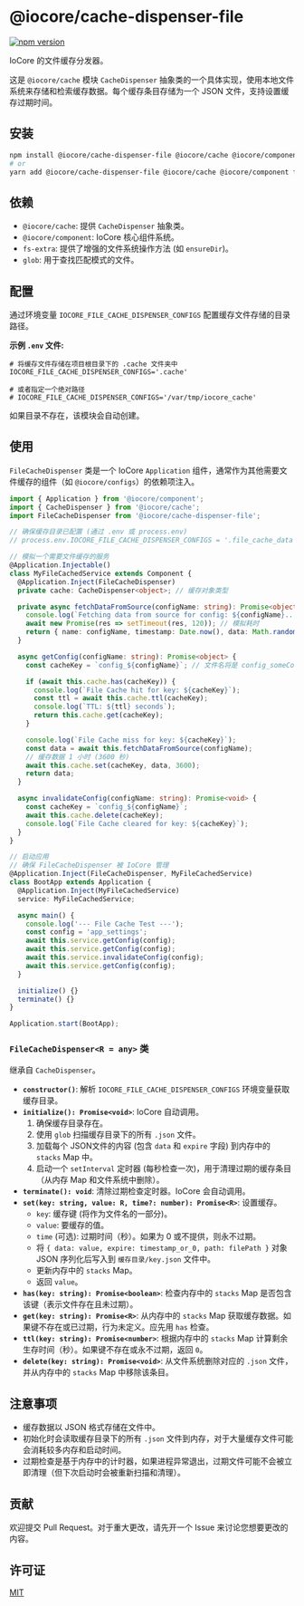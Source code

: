 # @iocore/cache-dispenser-file

[![npm version](https://badge.fury.io/js/%40iocore%2Fcache-dispenser-file.svg)](https://badge.fury.io/js/%40iocore%2Fcache-dispenser-file)

IoCore 的文件缓存分发器。

这是 `@iocore/cache` 模块 `CacheDispenser` 抽象类的一个具体实现，使用本地文件系统来存储和检索缓存数据。每个缓存条目存储为一个 JSON 文件，支持设置缓存过期时间。

## 安装

```bash
npm install @iocore/cache-dispenser-file @iocore/cache @iocore/component fs-extra glob --save
# or
yarn add @iocore/cache-dispenser-file @iocore/cache @iocore/component fs-extra glob
```

## 依赖

*   `@iocore/cache`: 提供 `CacheDispenser` 抽象类。
*   `@iocore/component`: IoCore 核心组件系统。
*   `fs-extra`: 提供了增强的文件系统操作方法 (如 `ensureDir`)。
*   `glob`: 用于查找匹配模式的文件。

## 配置

通过环境变量 `IOCORE_FILE_CACHE_DISPENSER_CONFIGS` 配置缓存文件存储的目录路径。

**示例 `.env` 文件:**

```env
# 将缓存文件存储在项目根目录下的 .cache 文件夹中
IOCORE_FILE_CACHE_DISPENSER_CONFIGS='.cache'

# 或者指定一个绝对路径
# IOCORE_FILE_CACHE_DISPENSER_CONFIGS='/var/tmp/iocore_cache'
```

如果目录不存在，该模块会自动创建。

## 使用

`FileCacheDispenser` 类是一个 IoCore `Application` 组件，通常作为其他需要文件缓存的组件（如 `@iocore/configs`）的依赖项注入。

```typescript
import { Application } from '@iocore/component';
import { CacheDispenser } from '@iocore/cache';
import FileCacheDispenser from '@iocore/cache-dispenser-file';

// 确保缓存目录已配置 (通过 .env 或 process.env)
// process.env.IOCORE_FILE_CACHE_DISPENSER_CONFIGS = '.file_cache_data';

// 模拟一个需要文件缓存的服务
@Application.Injectable()
class MyFileCachedService extends Component {
  @Application.Inject(FileCacheDispenser)
  private cache: CacheDispenser<object>; // 缓存对象类型

  private async fetchDataFromSource(configName: string): Promise<object> {
    console.log(`Fetching data from source for config: ${configName}...`);
    await new Promise(res => setTimeout(res, 120)); // 模拟耗时
    return { name: configName, timestamp: Date.now(), data: Math.random() };
  }

  async getConfig(configName: string): Promise<object> {
    const cacheKey = `config_${configName}`; // 文件名将是 config_someConfig.json

    if (await this.cache.has(cacheKey)) {
      console.log(`File Cache hit for key: ${cacheKey}`);
      const ttl = await this.cache.ttl(cacheKey);
      console.log(`TTL: ${ttl} seconds`);
      return this.cache.get(cacheKey);
    }

    console.log(`File Cache miss for key: ${cacheKey}`);
    const data = await this.fetchDataFromSource(configName);
    // 缓存数据 1 小时 (3600 秒)
    await this.cache.set(cacheKey, data, 3600);
    return data;
  }

  async invalidateConfig(configName: string): Promise<void> {
    const cacheKey = `config_${configName}`;
    await this.cache.delete(cacheKey);
    console.log(`File Cache cleared for key: ${cacheKey}`);
  }
}

// 启动应用
// 确保 FileCacheDispenser 被 IoCore 管理
@Application.Inject(FileCacheDispenser, MyFileCachedService)
class BootApp extends Application {
  @Application.Inject(MyFileCachedService)
  service: MyFileCachedService;

  async main() {
    console.log('--- File Cache Test ---');
    const config = 'app_settings';
    await this.service.getConfig(config);
    await this.service.getConfig(config);
    await this.service.invalidateConfig(config);
    await this.service.getConfig(config);
  }

  initialize() {}
  terminate() {}
}

Application.start(BootApp);

```

### `FileCacheDispenser<R = any>` 类

继承自 `CacheDispenser`。

*   **`constructor()`**: 解析 `IOCORE_FILE_CACHE_DISPENSER_CONFIGS` 环境变量获取缓存目录。
*   **`initialize(): Promise<void>`**: IoCore 自动调用。
    1.  确保缓存目录存在。
    2.  使用 `glob` 扫描缓存目录下的所有 `.json` 文件。
    3.  加载每个 JSON文件的内容 (包含 `data` 和 `expire` 字段) 到内存中的 `stacks` Map 中。
    4.  启动一个 `setInterval` 定时器 (每秒检查一次)，用于清理过期的缓存条目（从内存 Map 和文件系统中删除）。
*   **`terminate(): void`**: 清除过期检查定时器。IoCore 会自动调用。
*   **`set(key: string, value: R, time?: number): Promise<R>`**: 设置缓存。
    *   `key`: 缓存键 (将作为文件名的一部分)。
    *   `value`: 要缓存的值。
    *   `time` (可选): 过期时间（秒）。如果为 0 或不提供，则永不过期。
    *   将 `{ data: value, expire: timestamp_or_0, path: filePath }` 对象 JSON 序列化后写入到 `缓存目录/key.json` 文件中。
    *   更新内存中的 `stacks` Map。
    *   返回 `value`。
*   **`has(key: string): Promise<boolean>`**: 检查内存中的 `stacks` Map 是否包含该键（表示文件存在且未过期）。
*   **`get(key: string): Promise<R>`**: 从内存中的 `stacks` Map 获取缓存数据。如果键不存在或已过期，行为未定义。应先用 `has` 检查。
*   **`ttl(key: string): Promise<number>`**: 根据内存中的 `stacks` Map 计算剩余生存时间（秒）。如果键不存在或永不过期，返回 `0`。
*   **`delete(key: string): Promise<void>`**: 从文件系统删除对应的 `.json` 文件，并从内存中的 `stacks` Map 中移除该条目。

## 注意事项

*   缓存数据以 JSON 格式存储在文件中。
*   初始化时会读取缓存目录下的所有 `.json` 文件到内存，对于大量缓存文件可能会消耗较多内存和启动时间。
*   过期检查是基于内存中的计时器，如果进程异常退出，过期文件可能不会被立即清理（但下次启动时会被重新扫描和清理）。

## 贡献

欢迎提交 Pull Request。对于重大更改，请先开一个 Issue 来讨论您想要更改的内容。

## 许可证

[MIT](LICENSE)
